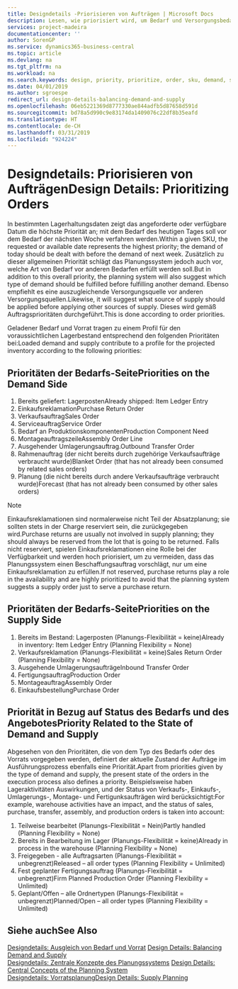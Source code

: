 ```yaml
---
title: Designdetails -Priorisieren von Aufträgen | Microsoft Docs
description: Lesen, wie priorisiert wird, um Bedarf und Versorgungsbedarf zu erfüllen.
services: project-madeira
documentationcenter: ''
author: SorenGP
ms.service: dynamics365-business-central
ms.topic: article
ms.devlang: na
ms.tgt_pltfrm: na
ms.workload: na
ms.search.keywords: design, priority, prioritize, order, sku, demand, supply
ms.date: 04/01/2019
ms.author: sgroespe
redirect_url: design-details-balancing-demand-and-supply
ms.openlocfilehash: 06eb5221369d8777330ae844adfb5d87658d591d
ms.sourcegitcommit: bd78a5d990c9e83174da1409076c22df8b35eafd
ms.translationtype: HT
ms.contentlocale: de-CH
ms.lasthandoff: 03/31/2019
ms.locfileid: "924224"
---
```

# <a name="design-details-prioritizing-orders"></a><span data-ttu-id="e3ae1-103">Designdetails: Priorisieren von Aufträgen</span><span class="sxs-lookup"><span data-stu-id="e3ae1-103">Design Details: Prioritizing Orders</span></span>
<span data-ttu-id="e3ae1-104">In bestimmten Lagerhaltungsdaten zeigt das angeforderte oder verfügbare Datum die höchste Priorität an; mit dem Bedarf des heutigen Tages soll vor dem Bedarf der nächsten Woche verfahren werden.</span><span class="sxs-lookup"><span data-stu-id="e3ae1-104">Within a given SKU, the requested or available date represents the highest priority; the demand of today should be dealt with before the demand of next week.</span></span> <span data-ttu-id="e3ae1-105">Zusätzlich zu dieser allgemeinen Priorität schlägt das Planungssystem jedoch auch vor, welche Art von Bedarf vor anderen Bedarfen erfüllt werden soll.</span><span class="sxs-lookup"><span data-stu-id="e3ae1-105">But in addition to this overall priority, the planning system will also suggest which type of demand should be fulfilled before fulfilling another demand.</span></span> <span data-ttu-id="e3ae1-106">Ebenso empfiehlt es eine auszugleichende Versorgungsquelle vor anderen Versorgungsquellen.</span><span class="sxs-lookup"><span data-stu-id="e3ae1-106">Likewise, it will suggest what source of supply should be applied before applying other sources of supply.</span></span> <span data-ttu-id="e3ae1-107">Dieses wird gemäß Auftragsprioritäten durchgeführt.</span><span class="sxs-lookup"><span data-stu-id="e3ae1-107">This is done according to order priorities.</span></span>  

<span data-ttu-id="e3ae1-108">Geladener Bedarf und Vorrat tragen zu einem Profil für den voraussichtlichen Lagerbestand entsprechend den folgenden Prioritäten bei:</span><span class="sxs-lookup"><span data-stu-id="e3ae1-108">Loaded demand and supply contribute to a profile for the projected inventory according to the following priorities:</span></span>  

## <a name="priorities-on-the-demand-side"></a><span data-ttu-id="e3ae1-109">Prioritäten der Bedarfs-Seite</span><span class="sxs-lookup"><span data-stu-id="e3ae1-109">Priorities on the Demand Side</span></span>  
1. <span data-ttu-id="e3ae1-110">Bereits geliefert: Lagerposten</span><span class="sxs-lookup"><span data-stu-id="e3ae1-110">Already shipped: Item Ledger Entry</span></span>  
2. <span data-ttu-id="e3ae1-111">Einkaufsreklamation</span><span class="sxs-lookup"><span data-stu-id="e3ae1-111">Purchase Return Order</span></span>  
3. <span data-ttu-id="e3ae1-112">Verkaufsauftrag</span><span class="sxs-lookup"><span data-stu-id="e3ae1-112">Sales Order</span></span>  
4. <span data-ttu-id="e3ae1-113">Serviceauftrag</span><span class="sxs-lookup"><span data-stu-id="e3ae1-113">Service Order</span></span>  
5. <span data-ttu-id="e3ae1-114">Bedarf an Produktionskomponenten</span><span class="sxs-lookup"><span data-stu-id="e3ae1-114">Production Component Need</span></span>  
6. <span data-ttu-id="e3ae1-115">Montageauftragszeile</span><span class="sxs-lookup"><span data-stu-id="e3ae1-115">Assembly Order Line</span></span>  
7. <span data-ttu-id="e3ae1-116">Ausgehender Umlagerungsauftrag.</span><span class="sxs-lookup"><span data-stu-id="e3ae1-116">Outbound Transfer Order</span></span>  
8. <span data-ttu-id="e3ae1-117">Rahmenauftrag (der nicht bereits durch zugehörige Verkaufsaufträge verbraucht wurde)</span><span class="sxs-lookup"><span data-stu-id="e3ae1-117">Blanket Order (that has not already been consumed by related sales orders)</span></span>  
9. <span data-ttu-id="e3ae1-118">Planung (die nicht bereits durch andere Verkaufsaufträge verbraucht wurde)</span><span class="sxs-lookup"><span data-stu-id="e3ae1-118">Forecast (that has not already been consumed by other sales orders)</span></span>  

> [!NOTE]  
>  <span data-ttu-id="e3ae1-119">Einkaufsreklamationen sind normalerweise nicht Teil der Absatzplanung; sie sollten stets in der Charge reserviert sein, die zurückgegeben wird.</span><span class="sxs-lookup"><span data-stu-id="e3ae1-119">Purchase returns are usually not involved in supply planning; they should always be reserved from the lot that is going to be returned.</span></span> <span data-ttu-id="e3ae1-120">Falls nicht reserviert, spielen Einkaufsreklamationen eine Rolle bei der Verfügbarkeit und werden hoch priorisiert, um zu vermeiden, dass das Planungssystem einen Beschaffungsauftrag vorschlägt, nur um eine Einkaufsreklamation zu erfüllen.</span><span class="sxs-lookup"><span data-stu-id="e3ae1-120">If not reserved, purchase returns play a role in the availability and are highly prioritized to avoid that the planning system suggests a supply order just to serve a purchase return.</span></span>  

## <a name="priorities-on-the-supply-side"></a><span data-ttu-id="e3ae1-121">Prioritäten der Bedarfs-Seite</span><span class="sxs-lookup"><span data-stu-id="e3ae1-121">Priorities on the Supply Side</span></span>  
1. <span data-ttu-id="e3ae1-122">Bereits im Bestand: Lagerposten (Planungs-Flexibilität = keine)</span><span class="sxs-lookup"><span data-stu-id="e3ae1-122">Already in inventory: Item Ledger Entry (Planning Flexibility = None)</span></span>  
2. <span data-ttu-id="e3ae1-123">Verkaufsreklamation (Planungs-Flexibilität = keine)</span><span class="sxs-lookup"><span data-stu-id="e3ae1-123">Sales Return Order (Planning Flexibility = None)</span></span>  
3. <span data-ttu-id="e3ae1-124">Ausgehende Umlagerungsaufträge</span><span class="sxs-lookup"><span data-stu-id="e3ae1-124">Inbound Transfer Order</span></span>  
4. <span data-ttu-id="e3ae1-125">Fertigungsauftrag</span><span class="sxs-lookup"><span data-stu-id="e3ae1-125">Production Order</span></span>  
5. <span data-ttu-id="e3ae1-126">Montageauftrag</span><span class="sxs-lookup"><span data-stu-id="e3ae1-126">Assembly Order</span></span>  
6. <span data-ttu-id="e3ae1-127">Einkaufsbestellung</span><span class="sxs-lookup"><span data-stu-id="e3ae1-127">Purchase Order</span></span>  

## <a name="priority-related-to-the-state-of-demand-and-supply"></a><span data-ttu-id="e3ae1-128">Priorität in Bezug auf Status des Bedarfs und des Angebotes</span><span class="sxs-lookup"><span data-stu-id="e3ae1-128">Priority Related to the State of Demand and Supply</span></span>  
<span data-ttu-id="e3ae1-129">Abgesehen von den Prioritäten, die von dem Typ des Bedarfs oder des Vorrats vorgegeben werden, definiert der aktuelle Zustand der Aufträge im Ausführungsprozess ebenfalls eine Priorität.</span><span class="sxs-lookup"><span data-stu-id="e3ae1-129">Apart from priorities given by the type of demand and supply, the present state of the orders in the execution process also defines a priority.</span></span> <span data-ttu-id="e3ae1-130">Beispielsweise haben Lageraktivitäten Auswirkungen, und der Status von Verkaufs-, Einkaufs-, Umlagerungs-, Montage- und Fertigunksaufträgen wird berücksichtigt:</span><span class="sxs-lookup"><span data-stu-id="e3ae1-130">For example, warehouse activities have an impact, and the status of sales, purchase, transfer, assembly, and production orders is taken into account:</span></span>  

1. <span data-ttu-id="e3ae1-131">Teilweise bearbeitet (Planungs-Flexibilität = Nein)</span><span class="sxs-lookup"><span data-stu-id="e3ae1-131">Partly handled (Planning Flexibility = None)</span></span>  
2. <span data-ttu-id="e3ae1-132">Bereits in Bearbeitung im Lager (Planungs-Flexibilität = keine)</span><span class="sxs-lookup"><span data-stu-id="e3ae1-132">Already in process in the warehouse (Planning Flexibility = None)</span></span>  
3. <span data-ttu-id="e3ae1-133">Freigegeben - alle Auftragsarten (Planungs-Flexibilität = unbegrenzt)</span><span class="sxs-lookup"><span data-stu-id="e3ae1-133">Released – all order types (Planning Flexibility = Unlimited)</span></span>  
4. <span data-ttu-id="e3ae1-134">Fest geplanter Fertigungsauftrag (Planungs-Flexibilität = unbegrenzt)</span><span class="sxs-lookup"><span data-stu-id="e3ae1-134">Firm Planned Production Order (Planning Flexibility = Unlimited)</span></span>  
5. <span data-ttu-id="e3ae1-135">Geplant/Offen – alle Ordnertypen (Planungs-Flexibilität = unbegrenzt)</span><span class="sxs-lookup"><span data-stu-id="e3ae1-135">Planned/Open – all order types (Planning Flexibility = Unlimited)</span></span>  

## <a name="see-also"></a><span data-ttu-id="e3ae1-136">Siehe auch</span><span class="sxs-lookup"><span data-stu-id="e3ae1-136">See Also</span></span>  
<span data-ttu-id="e3ae1-137">[Designdetails: Ausgleich von Bedarf und Vorrat](design-details-balancing-demand-and-supply.md) </span><span class="sxs-lookup"><span data-stu-id="e3ae1-137">[Design Details: Balancing Demand and Supply](design-details-balancing-demand-and-supply.md) </span></span>  
<span data-ttu-id="e3ae1-138">[Designdetails: Zentrale Konzepte des Planungssystems](design-details-central-concepts-of-the-planning-system.md) </span><span class="sxs-lookup"><span data-stu-id="e3ae1-138">[Design Details: Central Concepts of the Planning System](design-details-central-concepts-of-the-planning-system.md) </span></span>  
[<span data-ttu-id="e3ae1-139">Designdetails: Vorratsplanung</span><span class="sxs-lookup"><span data-stu-id="e3ae1-139">Design Details: Supply Planning</span></span>](design-details-supply-planning.md)
